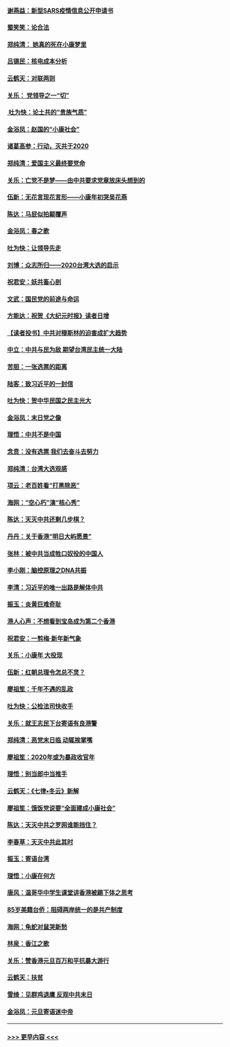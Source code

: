 #### [谢燕益：新型SARS疫情信息公开申请书](../pages/nsc993/n11808840.md?t=01220431) 
#### [蜀笑笑：论合法](../pages/nsc993/n11808064.md?t=01220431) 
#### [郑纯清： 她真的死在小康梦里](../pages/nsc993/n11806623.md?t=01220431) 
#### [吕锡民：核电成本分析](../pages/nsc993/n11806284.md?t=01220431) 
#### [云鹤天：对联两则](../pages/nsc993/n11805957.md?t=01220431) 
#### [关乐： 党领导之一“切”](../pages/nsc993/n11804505.md?t=01220431) 
#### [ 吐为快：论土共的“贵族气质”](../pages/nsc993/n11804490.md?t=01220431) 
#### [金浴凤：赵国的“小康社会”](../pages/nsc993/n11804452.md?t=01220431) 
#### [诸葛高参：行动，灭共于2020](../pages/nsc993/n11804120.md?t=01220431) 
#### [郑纯清：爱国主义最终要党命](../pages/nsc993/n11802197.md?t=01220431) 
#### [关乐：亡党不是梦——由中共要求党章放床头想到的](../pages/nsc993/n11802156.md?t=01220431) 
#### [伍新：无花言现花言形——小康年初哭吴花燕](../pages/nsc993/n11800044.md?t=01220431) 
#### [陈达：马屁似拍颠覆声](../pages/nsc993/n11800010.md?t=01220431) 
#### [金浴凤：春之歌](../pages/nsc993/n11797687.md?t=01220431) 
#### [吐为快：让领导先走](../pages/nsc993/n11797512.md?t=01220431) 
#### [刘博：众志所归——2020台湾大选的启示](../pages/nsc993/n11796878.md?t=01220431) 
#### [祝君安：妖共畜心剖](../pages/nsc993/n11794273.md?t=01220431) 
#### [文武：国民党的前途与命运](../pages/nsc993/n11794198.md?t=01220431) 
#### [方能达：祝贺《大纪元时报》读者日增](../pages/nsc993/n11793807.md?t=01220431) 
#### [【读者投书】中共对穆斯林的迫害成扩大趋势](../pages/nsc993/n11791371.md?t=01220431) 
#### [中立：中共与民为敌 期望台湾民主统一大陆](../pages/nsc993/n11790392.md?t=01220431) 
#### [苦胆：一张选票的距离](../pages/nsc993/n11788914.md?t=01220431) 
#### [陆客：致习近平的一封信](../pages/nsc993/n11788867.md?t=01220431) 
#### [吐为快：贺中华民国之民主光大](../pages/nsc993/n11788618.md?t=01220431) 
#### [金浴凤：末日党之像](../pages/nsc993/n11787475.md?t=01220431) 
#### [理悟：中共不是中国](../pages/nsc993/n11787463.md?t=01220431) 
#### [念贲：没有选票  我们去奋斗去努力](../pages/nsc993/n11787398.md?t=01220431) 
#### [郑纯清：台湾大选观感](../pages/nsc993/n11786210.md?t=01220431) 
#### [项云：老百姓看“打黑除恶”](../pages/nsc993/n11785398.md?t=01220431) 
#### [海网：“空心朽”演“核心秀”](../pages/nsc993/n11783874.md?t=01220431) 
#### [陈达：天灭中共还剩几步棋？](../pages/nsc993/n11783719.md?t=01220431) 
#### [丹丹：关于香港“明日大屿愿景”](../pages/nsc993/n11783273.md?t=01220431) 
#### [张林：被中共当成牲口奴役的中国人](../pages/nsc993/n11782397.md?t=01220431) 
#### [李小刚：脑控原理之DNA共振](../pages/nsc993/n11780962.md?t=01220431) 
#### [李清：习近平的唯一出路是解体中共](../pages/nsc993/n11780866.md?t=01220431) 
#### [振玉：炎黄巨难奇耻](../pages/nsc993/n11779632.md?t=01220431) 
#### [港人心声：不想看到宝岛成为第二个香港](../pages/nsc993/n11778817.md?t=01220431) 
#### [祝君安：一剪梅‧新年新气象](../pages/nsc993/n11776340.md?t=01220431) 
#### [关乐：小康年 大役现](../pages/nsc993/n11774213.md?t=01220431) 
#### [伍新：红朝总理令怎总不灵？](../pages/nsc993/n11770813.md?t=01220431) 
#### [廖祖笙：千年不遇的乱政](../pages/nsc993/n11770373.md?t=01220431) 
#### [吐为快：公检法司快收手](../pages/nsc993/n11770359.md?t=01220431) 
#### [关乐：就王志民下台寄语有良港警](../pages/nsc993/n11769903.md?t=01220431) 
#### [郑纯清：恶党末日临 动辄挨掌嘴](../pages/nsc993/n11769356.md?t=01220431) 
#### [廖祖笙：2020年或为暴政收官年](../pages/nsc993/n11768216.md?t=01220431) 
#### [理悟：别当郎中当推手](../pages/nsc993/n11768243.md?t=01220431) 
#### [云鹤天：《七律▪冬云》新解](../pages/nsc993/n11768204.md?t=01220431) 
#### [廖祖笙：饿饭党说要“全面建成小康社会”](../pages/nsc993/n11767482.md?t=01220431) 
#### [陈达：天灭中共之罗网谁能挡住？](../pages/nsc993/n11767465.md?t=01220431) 
#### [李春草：天灭中共此其时](../pages/nsc993/n11767452.md?t=01220431) 
#### [振玉：寄语台湾](../pages/nsc993/n11767432.md?t=01220431) 
#### [理悟：小康在何方](../pages/nsc993/n11767394.md?t=01220431) 
#### [唐风：温哥华中学生课堂讲香港被踢下体之思考](../pages/nsc993/n11766848.md?t=01220431) 
#### [85岁美籍台侨：阻碍两岸统一的是共产制度](../pages/nsc993/n11765043.md?t=01220431) 
#### [海网：龟蛇对鼠哭新愁](../pages/nsc993/n11764895.md?t=01220431) 
#### [林泉：香江之歌](../pages/nsc993/n11764415.md?t=01220431) 
#### [关乐：赞香港元旦百万和平抗暴大游行](../pages/nsc993/n11764382.md?t=01220431) 
#### [云鹤天：扶贫](../pages/nsc993/n11764245.md?t=01220431) 
#### [雪绮：见群鸡退鹰  反观中共末日](../pages/nsc993/n11762112.md?t=01220431) 
#### [金浴凤：元旦寄语迷中帝](../pages/nsc993/n11761788.md?t=01220431) 

----
#### [ >>> 更早内容 <<< ](../indexes/nsc993-earlier.md)

